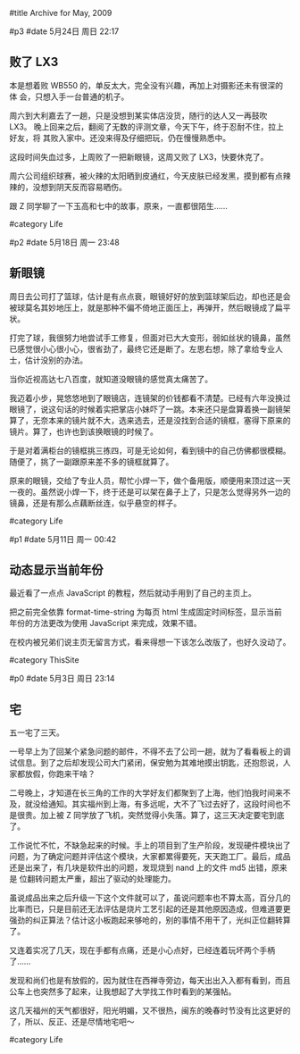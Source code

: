 
#title Archive for May, 2009

#p3
#date 5月24日 周日 22:17

## 败了 LX3

本是想着败 WB550 的，单反太大，完全没有兴趣，再加上对摄影还未有很深的体
会，只想入手一台普通的机子。

周六到大利嘉去了一趟，只是没想到某实体店没货，随行的达人又一再鼓吹 LX3。
晚上回来之后，翻阅了无数的评测文章，今天下午，终于忍耐不住，拉上好友，将
其败入家中。还没来得及仔细把玩，仍在慢慢熟悉中。

这段时间失血过多，上周败了一把新眼镜，这周又败了 LX3，快要休克了。

周六公司组织球赛，被火辣的太阳晒到皮通红，今天皮肤已经发黑，摸到都有点辣
辣的，没想到阴天反而容易晒伤。

跟 Z 同学聊了一下玉高和七中的故事，原来，一直都很陌生……

#category Life

<!-- date: 2009-05-24T22:17:24+0800 -->



#p2
#date 5月18日 周一 23:48

## 新眼镜

周日去公司打了篮球，估计是有点点衰，眼镜好好的放到篮球架后边，却也还是会
被球莫名其妙地压上，就是那种不偏不倚地正面压上，再弹开，然后眼镜成了扁平
状。

打完了球，我很努力地尝试手工修复，但面对已大大变形，弱如丝状的镜鼻，虽然
已感觉很小心很小心，很省劲了，最终它还是断了。左思右想，除了拿给专业人
士，估计没别的办法。

当你近视高达七八百度，就知道没眼镜的感觉真太痛苦了。

我迈着小步，晃悠悠地到了眼镜店，连镜架的价钱都看不清楚。已经有六年没换过
眼镜了，说这句话的时候着实把掌店小妹吓了一跳。本来还只是盘算着换一副镜架
算了，无奈本来的镜片就不大，选来选去，还是没找到合适的镜框，塞得下原来的
镜片。算了，也许也到该换眼镜的时候了。

于是对着满柜台的镜框挑三拣四，可是无论如何，看到镜中的自己仿佛都很模糊。
随便了，挑了一副跟原来差不多的镜框就算了。

原来的眼镜，交给了专业人员，帮忙小焊一下，做个备用版，顺便用来顶过这一天
一夜的。虽然说小焊一下，终于还是可以架在鼻子上了，只是怎么觉得另外一边的
镜鼻，还是有那么点藕断丝连，似乎悬空的样子。

#category Life

<!-- date: 2009-05-18T23:48:21+0800 -->



#p1
#date 5月11日 周一 00:42

## 动态显示当前年份

最近看了一点点 JavaScript 的教程，然后就动手用到了自己的主页上。

把之前完全依靠 format-time-string 为每页 html 生成固定时间标签，显示当前
年份的方法更改为使用 JavaScript 来完成，效果不错。

在校内被兄弟们说主页无留言方式，看来得想一下该怎么改版了，也好久没动了。

#category ThisSite

<!-- date: 2009-05-11T00:42:53+0800 -->



#p0
#date 5月3日 周日 23:14

## 宅

五一宅了三天。

一号早上为了回某个紧急问题的邮件，不得不去了公司一趟，就为了看看板上的调
试信息。到了之后却发现公司大门紧闭，保安勉为其难地摸出钥匙，还抱怨说，人
家都放假，你跑来干啥？

二号晚上，才知道在长三角的工作的大学好友们都聚到了上海，他们怕我时间来不
及，就没给通知。其实福州到上海，有多远呢，大不了飞过去好了，这段时间也不
是很贵。加上被 Z 同学放了飞机，突然觉得小失落。算了，这三天决定要宅到底了。

工作说忙不忙，不缺急起来的时候。手上的项目到了生产阶段，发现硬件模块出了
问题，为了确定问题并评估这个模块，大家都累得要死，天天跑工厂。最后，成品
还是出来了，有几块是软件出的问题，发现烧到 nand 上的文件 md5 出错，原来是
位翻转问题太严重，超出了驱动的处理能力。

虽说成品出来之后升级一下这个文件就可以了，虽说问题率也不算太高，百分几的
比率而已，只是目前还无法评估是烧片工艺引起的还是其他原因造成，但难道要更
强劲的纠正算法？估计这小板跑起来够呛的，别的事情不用干了，光纠正位翻转算
了。

又连着实况了几天，现在手都有点痛，还是小心点好，已经连着玩坏两个手柄了……

发现和尚们也是有放假的，因为就住在西禅寺旁边，每天出出入入都有看到，而且
公车上也突然多了起来，让我想起了大学找工作时看到的某强帖。

这几天福州的天气都很好，阳光明媚，又不很热，闽东的晚春时节没有比这更好的
了，所以、反正、还是尽情地宅吧～

#category Life

<!-- date: 2009-05-03T23:14:26+0800 -->



